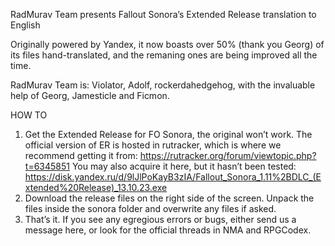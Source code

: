 RadMurav Team presents Fallout Sonora’s Extended Release translation to English

Originally powered by Yandex, it now boasts over 50% (thank you Georg) of its files hand-translated, and the remaning ones are being improved  all the time.

RadMurav Team is: Violator, Adolf, rockerdahedgehog, with the invaluable help of Georg, Jamesticle and Ficmon.

HOW TO
1. Get the Extended Release for FO Sonora, the original won’t work. The official version of ER is hosted in rutracker, which is where we recommend getting it from: https://rutracker.org/forum/viewtopic.php?t=6345851
You may also acquire it here, but it hasn’t been tested: https://disk.yandex.ru/d/9lJlPoKayB3zIA/Fallout_Sonora_1.11%2BDLC_(Extended%20Release)_13.10.23.exe
2. Download the release files on the right side of the screen. Unpack the files inside the sonora folder and overwrite any files if asked.
3. That’s it. If you see any egregious errors or bugs, either send us a message here, or look for the official threads in NMA and RPGCodex.
